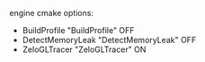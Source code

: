 engine cmake options:

* BuildProfile "BuildProfile" OFF
* DetectMemoryLeak "DetectMemoryLeak" OFF
* ZeloGLTracer "ZeloGLTracer" ON